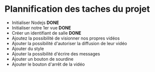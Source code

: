 # Plannification des taches du projet

- Initialiser Nodejs  **DONE**
- Initialiser notre 1er vue **DONE**
- Créer un identifiant de salle **DONE**
- Ajoutez la possibilité de visionner nos propres vidéos
- Ajouter la possibilité d'autoriser la diffusion de leur vidéo
- Ajouter du style
- Ajouter la possibilité d'écrire des messages
- Ajouter un bouton de sourdine
- Ajouter le bouton d'arrêt de la vidéo